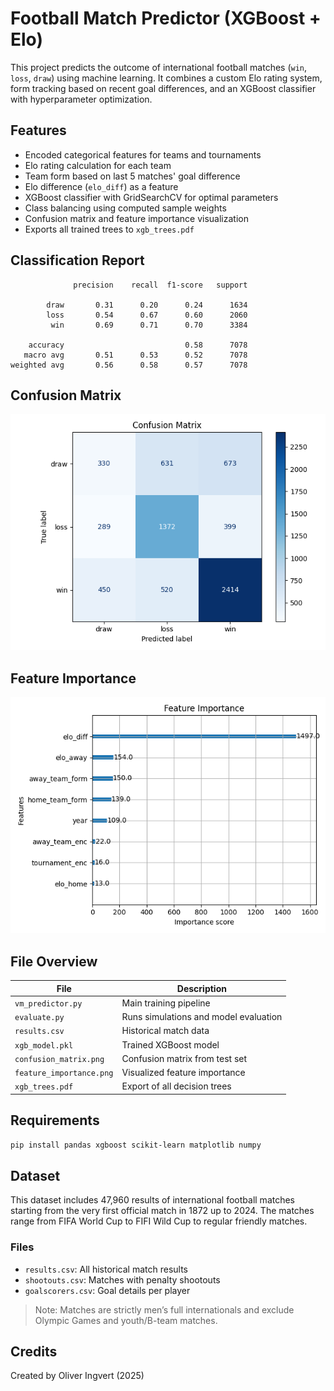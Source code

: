 # Football Match Predictor (XGBoost + Elo)

This project predicts the outcome of international football matches (`win`, `loss`, `draw`) using machine learning. It combines a custom Elo rating system, form tracking based on recent goal differences, and an XGBoost classifier with hyperparameter optimization.

## Features

- Encoded categorical features for teams and tournaments
- Elo rating calculation for each team
- Team form based on last 5 matches' goal difference
- Elo difference (`elo_diff`) as a feature
- XGBoost classifier with GridSearchCV for optimal parameters
- Class balancing using computed sample weights
- Confusion matrix and feature importance visualization
- Exports all trained trees to `xgb_trees.pdf`

## Classification Report

```
              precision    recall  f1-score   support

        draw       0.31      0.20      0.24      1634
        loss       0.54      0.67      0.60      2060
         win       0.69      0.71      0.70      3384

    accuracy                           0.58      7078
   macro avg       0.51      0.53      0.52      7078
weighted avg       0.56      0.58      0.57      7078
```

## Confusion Matrix

![Confusion Matrix](confusion_matrix.png)

## Feature Importance

![Feature Importance](feature_importance.png)

## File Overview

| File                      | Description                            |
|---------------------------|----------------------------------------|
| `vm_predictor.py`         | Main training pipeline                 |
| `evaluate.py`             | Runs simulations and model evaluation |
| `results.csv`             | Historical match data                 |
| `xgb_model.pkl`           | Trained XGBoost model                 |
| `confusion_matrix.png`    | Confusion matrix from test set        |
| `feature_importance.png`  | Visualized feature importance         |
| `xgb_trees.pdf`           | Export of all decision trees          |

## Requirements

```bash
pip install pandas xgboost scikit-learn matplotlib numpy
```

## Dataset

This dataset includes 47,960 results of international football matches starting from the very first official match in 1872 up to 2024. The matches range from FIFA World Cup to FIFI Wild Cup to regular friendly matches.

### Files

- `results.csv`: All historical match results  
- `shootouts.csv`: Matches with penalty shootouts  
- `goalscorers.csv`: Goal details per player  

> Note: Matches are strictly men’s full internationals and exclude Olympic Games and youth/B-team matches.

## Credits

Created by Oliver Ingvert (2025)